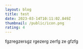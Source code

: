 ```yaml
---
layout: blog
title: test
date: 2023-03-14T10:11:02.849Z
thumbnail: /public/icon.png
rating: 4
---
```

fgzregzersgz rgezerg zerfg ze gfzfg